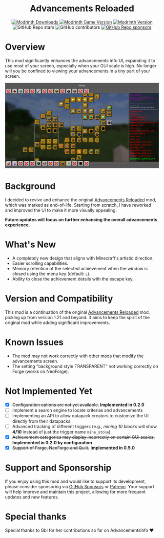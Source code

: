 <p align="center">
  <h1 align="center">Advancements Reloaded</h1>
</p>    
<p align="center">
  <a href="https://modrinth.com/mod/advancements-reloaded" target="_blank"><img src="https://img.shields.io/modrinth/dt/advancements-reloaded?style=flat&amp;logo=modrinth&amp;label=Modrinth%20Download&amp;link=https%3A%2F%2Fmodrinth.com%2Fmod%2Fadvancements-reloaded" alt="Modrinth Downloads"></a>
  <a href="https://modrinth.com/mod/advancements-reloaded" target="_blank"><img src="https://img.shields.io/modrinth/game-versions/advancements-reloaded?style=flat&amp;logo=modrinth&amp;label=Modrinth%20Game%20Version&amp;link=https%3A%2F%2Fmodrinth.com%2Fmod%2Fadvancements-reloaded" alt="Modrinth Game Version"></a>
  <a href="https://modrinth.com/mod/advancements-reloaded" target="_blank"><img src="https://img.shields.io/modrinth/v/advancements-reloaded?style=flat&amp;logo=modrinth&amp;label=Modrinth%20Version&amp;link=https%3A%2F%2Fmodrinth.com%2Fmod%2Fadvancements-reloaded" alt="Modrinth Version"></a>
  <br />
  <img src="https://img.shields.io/github/stars/42atomys/fabric-advancementinfo-reloaded?style=flat&logo=github&color=blueviolet" alt="GitHub Repo stars">
  <img src="https://img.shields.io/github/contributors/42Atomys/fabric-advancementinfo-reloaded?style=flat&logo=github&color=blueviolet" alt="GitHub contributors">
  <a href="https://github.com/sponsors/42atomys" target="_blank"><img src="https://img.shields.io/github/sponsors/42Atomys?style=flat&logo=github&color=blueviolet" alt="GitHub Repo sponsors"></a>
</p>

# Overview

This mod significantly enhances the advancements info UI, expanding it to use most of your screen, especially when your GUI scale is high. No longer will you be confined to viewing your advancements in a tiny part of your screen.

![Example of the UI with BACAP](docs/readme/bacap_example.png)

# Background

I decided to revive and enhance the original [Advancements Reloaded](https://modrinth.com/mod/advancementinfo) mod, which was marked as end-of-life. Starting from scratch, I have reworked and improved the UI to make it more visually appealing.

**Future updates will focus on further enhancing the overall advancements experience.**

# What's New

- A completely new design that aligns with Minecraft's artistic direction.
- Easier scrolling capabilities.
- Memory retention of the selected achievement when the window is closed using the menu key (default: `L`).
- Ability to close the achievement details with the escape key.

# Version and Compatibility

This mod is a continuation of the original [Advancements Reloaded](https://modrinth.com/mod/advancementinfo) mod, picking up from version 1.21 and beyond. It aims to keep the spirit of the original mod while adding significant improvements.

# Known Issues

- The mod may not work correctly with other mods that modify the advancements screen.
- The setting "background style TRANSPARENT" not working correctly on Forge (works on NeoForge).

# Not Implemented Yet

- [x] ~~Configuration options are not yet available.~~ **Implemented in 0.2.0**
- [ ] Implement a search engine to locate criterias and advancements
- [ ] Implementing an API to allow datapack creators to customize the UI directly from their datapacks.
- [ ] Advanced tracking of different triggers (e.g., _mining 10 blocks_ will show **4/10** instead of just the trigger name `mine_stone`).
- [x] ~~Achievement categories may display incorrectly on certain GUI scales.~~ **Implemented in 0.2.0 by configuration**
- [x] ~~Support of Forge, NeoForge and Quilt.~~ **Implemented in 0.5.0**

# Support and Sponsorship

If you enjoy using this mod and would like to support its development, please consider sponsoring via [GitHub Sponsors](https://github.com/sponsors/42atomys) or [Patreon](https://patreon.com/42atomys). Your support will help improve and maintain this project, allowing for more frequent updates and new features.

# Special thanks

Special thanks to Gbl for her contributions so far on AdvancementsInfo ❤️
